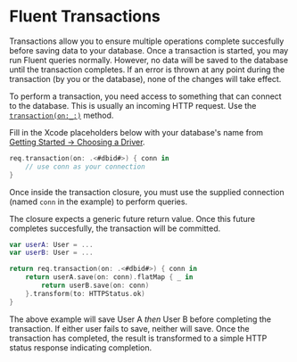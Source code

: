 # Fluent Transactions

Transactions allow you to ensure multiple operations complete succesfully before saving data to your database. Once a transaction is started, you may run Fluent queries normally. However, no data will be saved to the database until the transaction completes. If an error is thrown at any point during the transaction (by you or the database), none of the changes will take effect.

To perform a transaction, you need access to something that can connect to the database. This is usually an incoming HTTP request. Use the [`transaction(on:_:)`](#fixme) method.

Fill in the Xcode placeholders below with your database's name from [Getting Started &rarr; Choosing a Driver](getting-started/#choosing-a-driver).

```swift
req.transaction(on: .<#dbid#>) { conn in
    // use conn as your connection
}
```

Once inside the transaction closure, you must use the supplied connection (named `conn` in the example) to perform queries. 

The closure expects a generic future return value. Once this future completes succesfully, the transaction will be committed. 

```swift
var userA: User = ...
var userB: User = ...

return req.transaction(on: .<#dbid#>) { conn in
    return userA.save(on: conn).flatMap { _ in
        return userB.save(on: conn)
    }.transform(to: HTTPStatus.ok)
}
```

The above example will save User A _then_ User B before completing the transaction. If either user fails to save, neither will save. Once the transaction has completed, the result is transformed to a simple HTTP status response indicating completion.
